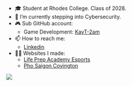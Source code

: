 - 🎓 Student at Rhodes College. Class of 2028.
- 🌱 I’m currently stepping into Cybersecurity.
- 🎮 Sub GitHub account:
  - Game Development: [KayT-2am](https://www.github.com/KayT-2am)
- 📫 How to reach me:
  - [Linkedin](https://www.linkedin.com/in/trieu-khang-trat/)
- 👨‍💻 Websites I made:
  - [Life Prep Academy Esports](https://www.lifeprep-esports.com/)
  - [Pho Saigon Covington](https://www.phosaigoncovington.com/)
 
<img align="center" src="https://github-readme-stats-steel-three-54.vercel.app/api/top-langs?username=kayt256&layout=compact&langs_count=8&card_width=600&theme=radical" />

